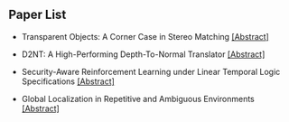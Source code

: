 ## Paper List

- Transparent Objects: A Corner Case in Stereo Matching
[[Abstract]](https://events.infovaya.com/presentation?id=95054)

- D2NT: A High-Performing Depth-To-Normal Translator
[[Abstract]](https://events.infovaya.com/presentation?id=95057)

- Security-Aware Reinforcement Learning under Linear Temporal Logic Specifications
[[Abstract]](https://events.infovaya.com/presentation?id=95060)

- Global Localization in Repetitive and Ambiguous Environments
[[Abstract]](https://events.infovaya.com/presentation?id=95063)

